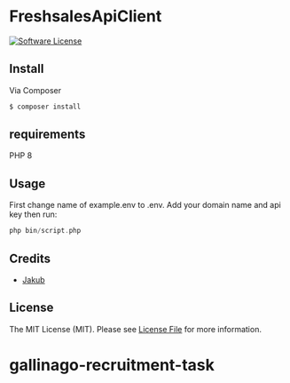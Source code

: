 # FreshsalesApiClient

[![Software License][ico-license]](LICENSE.md)


## Install

Via Composer

``` bash
$ composer install
```

## requirements
PHP 8


## Usage
First change name of example.env to .env. Add your domain name and api key then run:
``` php
php bin/script.php
```
## Credits

- [Jakub][link-author]

## License

The MIT License (MIT). Please see [License File](LICENSE.md) for more information.

[ico-version]: https://img.shields.io/packagist/v/kubamod/FreshsalesApiClient.svg?style=flat-square
[ico-license]: https://img.shields.io/badge/license-MIT-brightgreen.svg?style=flat-square
[ico-travis]: https://img.shields.io/travis/kubamod/FreshsalesApiClient/master.svg?style=flat-square
[ico-scrutinizer]: https://img.shields.io/scrutinizer/coverage/g/kubamod/FreshsalesApiClient.svg?style=flat-square
[ico-code-quality]: https://img.shields.io/scrutinizer/g/kubamod/FreshsalesApiClient.svg?style=flat-square
[ico-downloads]: https://img.shields.io/packagist/dt/kubamod/FreshsalesApiClient.svg?style=flat-square

[link-packagist]: https://packagist.org/packages/kubamod/FreshsalesApiClient
[link-travis]: https://travis-ci.org/kubamod/FreshsalesApiClient
[link-scrutinizer]: https://scrutinizer-ci.com/g/kubamod/FreshsalesApiClient/code-structure
[link-code-quality]: https://scrutinizer-ci.com/g/kubamod/FreshsalesApiClient
[link-downloads]: https://packagist.org/packages/kubamod/FreshsalesApiClient
[link-author]: https://github.com/kubamod
[link-contributors]: ../../contributors
# gallinago-recruitment-task
